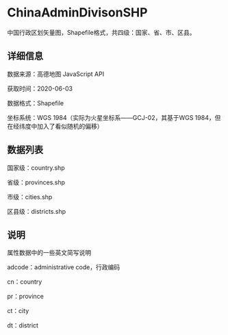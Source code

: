 # ChinaAdminDivisonSHP
中国行政区划矢量图，Shapefile格式，共四级：国家、省、市、区县。

## 详细信息
数据来源：高德地图 JavaScript API

获取时间：2020-06-03

数据格式：Shapefile

坐标系统：WGS 1984（实际为火星坐标系——GCJ-02，其基于WGS 1984，但在经纬度中加入了看似随机的偏移）


## 数据列表
国家级：country.shp

省级：provinces.shp

市级：cities.shp

区县级：districts.shp

## 说明
属性数据中的一些英文简写说明

adcode：administrative code，行政编码

cn：country

pr：province

ct：city

dt：district

